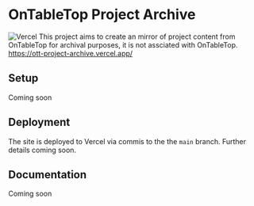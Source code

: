 # OnTableTop Project Archive
![Vercel](https://therealsujitk-vercel-badge.vercel.app/?app=ott-project-archive)
This project aims to create an mirror of project content from OnTableTop for archival purposes, it is not assciated with OnTableTop.
https://ott-project-archive.vercel.app/

## Setup
Coming soon

## Deployment
The site is deployed to Vercel via commis to the the `main` branch.
Further details coming soon.

## Documentation
Coming soon
